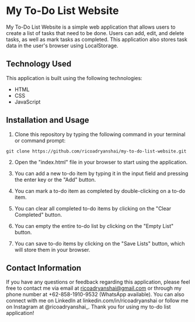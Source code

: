 # My To-Do List Website

My To-Do List Website is a simple web application that allows users to create a list of tasks that need to be done. Users can add, edit, and delete tasks, as well as mark tasks as completed. This application also stores task data in the user's browser using LocalStorage.

## Technology Used

This application is built using the following technologies:

- HTML
- CSS
- JavaScript

## Installation and Usage

1. Clone this repository by typing the following command in your terminal or command prompt:

`git clone https://github.com/ricoadryanshai/my-to-do-list-website.git`

2. Open the "index.html" file in your browser to start using the application.

3. You can add a new to-do item by typing it in the input field and pressing the enter key or the "Add" button.

4. You can mark a to-do item as completed by double-clicking on a to-do item.

5. You can clear all completed to-do items by clicking on the "Clear Completed" button.

6. You can empty the entire to-do list by clicking on the "Empty List" button.

7. You can save to-do items by clicking on the "Save Lists" button, which will store them in your browser.

## Contact Information

If you have any questions or feedback regarding this application, please feel free to contact me via email at ricoadryanshai@gmail.com or through my phone number at +62-858-1910-9532 (WhatsApp available). You can also connect with me on LinkedIn at linkedin.com/in/ricoadryanshai or follow me on Instagram at @ricoadryanshai_. Thank you for using my to-do list application!
